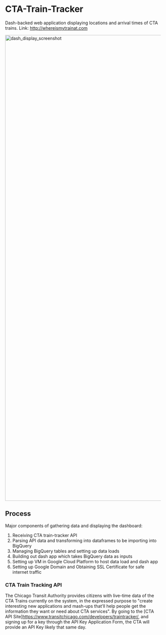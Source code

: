 # CTA-Train-Tracker
Dash-backed web application displaying locations and arrival times of CTA trains.
Link: http://whereismytrainat.com

<img width="1507" alt="dash_display_screenshot" src="https://user-images.githubusercontent.com/105253832/236321514-7102c0ea-b9a1-4e0a-bff4-8168067d46ba.png">


## Process

Major components of gathering data and displaying the dashboard:

1) Receiving CTA train-tracker API
2) Parsing API data and transforming into dataframes to be importing into BigQuery
3) Managing BigQuery tables and setting up data loads
4) Building out dash app which takes BigQuery data as inputs
5) Setting up VM in Google Cloud Platform to host data load and dash app
6) Setting up Google Domain and Obtaining SSL Certificate for safe internet traffic

### CTA Train Tracking API

The Chicago Transit Authority provides citizens with live-time data of the CTA Trains currently on the system, in the expressed purpose to "create interesting new applications and mash-ups that’ll help people get the information they want or need about CTA services". By going to the [CTA API Site]https://www.transitchicago.com/developers/traintracker/, and signing up for a key through the API Key Application Form, the CTA will provide an API Key likely that same day.
